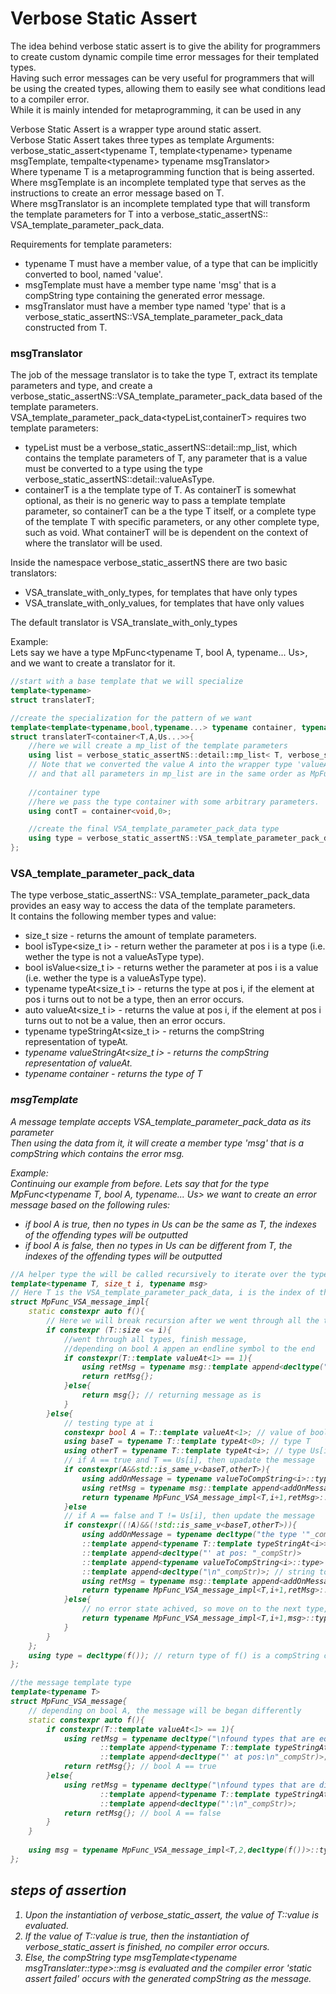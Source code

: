 # Verbose Static Assert

The idea behind verbose static assert is to give the ability for programmers to create custom dynamic compile time error messages for their templated types.<br>
Having such error messages can be very useful for programmers that will be using the created types, allowing them to easily see what conditions lead to a compiler error.<br>
While it is mainly intended for metaprogramming, it can be used in any


Verbose Static Assert is a wrapper type around static assert.<br>
Verbose Static Assert takes three types as template Arguments:<br>
verbose_static_assert\<typename T, template\<typename> typename msgTemplate, tempalte\<typename> typename msgTranslator><br>
Where typename T is a metaprogramming function that is being asserted.<br>
Where msgTemplate is an incomplete templated type that serves as the instructions to create an error message based on T.<br>
Where msgTranslator is an incomplete templated type that will transform the template parameters for T into a verbose_static_assertNS:: VSA_template_parameter_pack_data.<br>

Requirements for template parameters:<br>
- typename T must have a member value, of a type that can be implicitly converted to bool, named 'value'.<br>
- msgTemplate must have a member type name 'msg' that is a compString type containing the generated error message.<br> 
- msgTranslator must have a member type named 'type' that is a verbose_static_assertNS::VSA_template_parameter_pack_data constructed from T.<br>


### msgTranslator
The job of the message translator is to take the type T, extract its template parameters and type, and create a verbose_static_assertNS::VSA_template_parameter_pack_data based of the template parameters.<br>
VSA_template_parameter_pack_data\<typeList,containerT> requires two template parameters:
- typeList must be a verbose_static_assertNS::detail::mp_list, which contains the template parameters of T, any parameter that is a value must be converted to a type using the type verbose_static_assertNS::detail::valueAsType.<br>
- containerT is a the template type of T. As containerT is somewhat optional, as their is no generic way to pass a template template parameter, so containerT can be a the type T itself, or a complete type of the template T with specific parameters, or any other complete type, such as void. What containerT will be is dependent on the context of where the translator will be used.<br>


Inside the namespace verbose_static_assertNS there are two basic translators:<br>
- VSA_translate_with_only_types, for templates that have only types<br>
- VSA_translate_with_only_values, for templates that have only values<br>

The default translator is VSA_translate_with_only_types<br>

Example:<br>
Lets say we have a type MpFunc\<typename T, bool A, typename... Us>, and we want to create a translator for it.<br>

```cpp
//start with a base template that we will specialize
template<typename>
struct translaterT;

//create the specialization for the pattern of we want
template<template<typename,bool,typename...> typename container, typename T, bool A, typename... Us>
struct translaterT<container<T,A,Us...>>{
	//here we will create a mp_list of the template parameters
	using list = verbose_static_assertNS::detail::mp_list< T, verbose_static_assertNS::detail::valueAsType<A>, Us... >;
	// Note that we converted the value A into the wrapper type 'valueAsType'
	// and that all parameters in mp_list are in the same order as MpFunc
	
	//container type
	//here we pass the type container with some arbitrary parameters.
	using contT = container<void,0>;

	//create the final VSA_template_parameter_pack_data type
	using type = verbose_static_assertNS::VSA_template_parameter_pack_data<list,contT>;
};
```




### VSA_template_parameter_pack_data
The type verbose_static_assertNS:: VSA_template_parameter_pack_data provides an easy way to access the data of the template parameters.<br>
It contains the following member types and value:<br>
- size_t size - returns the amount of template parameters.<br>
- bool isType\<size_t i> - return wether the parameter at pos i is a type (i.e. wether the type is not a valueAsType type).<br>
- bool isValue\<size_t i> - returns wether the parameter at pos i is a value (i.e. wether the type is a valueAsType type).<br>
- typename typeAt\<size_t i> - returns the type at pos i, if the element at pos i turns out to not be a type, then an error occurs.<br>
- auto valueAt\<size_t i> - returns the value at pos i, if the element at pos i turns out to not be a value, then an error occurs.<br>
- typename typeStringAt\<size_t i> - returns the compString representation of typeAt<i>.<br>
- typename valueStringAt\<size_t i> - returns the compString representation of valueAt<i>.<br> 
- typename container - returns the type of T


### msgTemplate
A message template accepts VSA_template_parameter_pack_data as its parameter<br>
Then using the data from it, it will create a member type 'msg' that is a compString which contains the error msg.<br>

Example:<br>
Continuing our example from before. Lets say that for the type MpFunc\<typename T, bool A, typename... Us> we want to create an error message based on the following rules:<br>
- if bool A is true, then no types in Us can be the same as T, the indexes of the offending types will be outputted 
- if bool A is false, then no types in Us can be different from T, the indexes of the offending types will be outputted 

```cpp
//A helper type the will be called recursively to iterate over the types of Us and generate the error message
template<typename T, size_t i, typename msg>
// Here T is the VSA_template_parameter_pack_data, i is the index of the current tested type, and msg is the previous part of the message that we will append to
struct MpFunc_VSA_message_impl{
    static constexpr auto f(){
        // Here we will break recursion after we went through all the types
        if constexpr (T::size <= i){
            //went through all types, finish message,
            //depending on bool A appen an endline symbol to the end
            if constexpr(T::template valueAt<1> == 1){
                using retMsg = typename msg::template append<decltype("\n"_compStr)>;// adding "/n" to the end of message
                return retMsg{};
            }else{
                return msg{}; // returning message as is
            }
        }else{
            // testing type at i
            constexpr bool A = T::template valueAt<1>; // value of bool A
            using baseT = typename T::template typeAt<0>; // type T
            using otherT = typename T::template typeAt<i>; // type Us[i]
            // if A == true and T == Us[i], then upadate the message
            if constexpr(A&&std::is_same_v<baseT,otherT>){ 
                using addOnMessage = typename valueToCompString<i>::type::template append<decltype(", "_compStr)>; // string to add to message
                using retMsg = typename msg::template append<addOnMessage>; // appending 
                return typename MpFunc_VSA_message_impl<T,i+1,retMsg>::type{}; // recursive call, with the updated message
            }else
            // if A == false and T != Us[i], then update the message
            if constexpr((!A)&&(!std::is_same_v<baseT,otherT>)){
                using addOnMessage = typename decltype("the type '"_compStr)
                ::template append<typename T::template typeStringAt<i>>
                ::template append<decltype("' at pos: "_compStr)>
                ::template append<typename valueToCompString<i>::type>
                ::template append<decltype("\n"_compStr)>; // string to add to message
                using retMsg = typename msg::template append<addOnMessage>;
                return typename MpFunc_VSA_message_impl<T,i+1,retMsg>::type{};// recursive call, with the updated message
            }else{
                // no error state achived, so move on to the next type, with message unchanged 
                return typename MpFunc_VSA_message_impl<T,i+1,msg>::type{};// recursive call, with the mesage as is
            }
        }
    };
    using type = decltype(f()); // return type of f() is a compString containing the message
};

//the message template type
template<typename T>
struct MpFunc_VSA_message{
    // depending on bool A, the message will be began differently 
	static constexpr auto f(){
		if constexpr(T::template valueAt<1> == 1){
			using retMsg = typename decltype("\nfound types that are equal to the type '"_compStr)	
					::template append<typename T::template typeStringAt<0> >
					::template append<decltype("' at pos:\n"_compStr)>;
			return retMsg{}; // bool A == true
		}else{
			using retMsg = typename decltype("\nfound types that are differnt from the type '"_compStr)	
					::template append<typename T::template typeStringAt<0> >
					::template append<decltype("':\n"_compStr)>;
			return retMsg{}; // bool A == false
		}
	}
	
	using msg = typename MpFunc_VSA_message_impl<T,2,decltype(f())>::type; // call the recursive type MpFunc_VSA_message_impl to generate the error message
};
```



## steps of assertion
1. Upon the instantiation of verbose_static_assert, the value of T::value is evaluated.
2. If the value of T::value is true, then the instantiation of verbose_static_assert is finished, no compiler error occurs.
3. Else, the compString type msgTemplate<typename msgTranslater<T>::type>::msg is evaluated and the compiler error 'static assert failed' occurs with the generated compString as the message.



